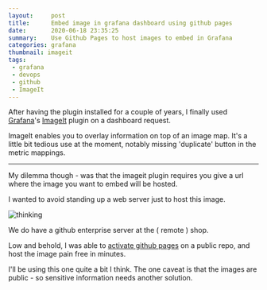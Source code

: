 ```yaml
---
layout:     post
title:      Embed image in grafana dashboard using github pages
date:       2020-06-18 23:35:25
summary:    Use Github Pages to host images to embed in Grafana
categories: grafana
thumbnail: imageit
tags:
 - grafana
 - devops
 - github
 - ImageIt
---
```



After having the plugin installed for a couple of years, I finally used
[Grafana][1]'s [ImageIt][2] plugin on a dashboard request.

ImageIt enables you to overlay information on top of an image map. It's a little
bit tedious use at the moment, notably missing  'duplicate' button in the metric
mappings.

---

My dilemma though - was that the imageit plugin requires you give a url where the
image you want to embed will be hosted.

I wanted to avoid standing up a web server just to host this image.

![thinking](https://emojipedia-us.s3.dualstack.us-west-1.amazonaws.com/thumbs/160/google/241/thinking-face_1f914.png)

We do have a github enterprise server at the ( remote ) shop.

Low and behold, I was able to [activate github pages](https://help.github.com/en/enterprise/2.13/user/articles/configuring-a-publishing-source-for-github-pages) on a public repo, and host
the image pain free in minutes.

I'll be using this one quite a bit I think. The one caveat is that the images
are public - so sensitive information needs another solution.

[1]: https://grafana.com/
[2]: https://grafana.com/grafana/plugins/pierosavi-imageit-panel
[3]: https://grafana.com/docs/grafana/latest/reference/dashboard/#:~:text=A%20dashboard%20in%20Grafana%20is,variables%2C%20panel%20queries%2C%20etc.
